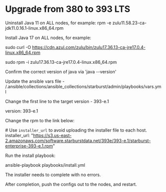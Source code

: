 # Upgrade from 380 to 393 LTS

Uninstall Java 11 on ALL nodes, for example:
rpm -e zulu11.58.23-ca-jdk11.0.16.1-linux.x86_64.rpm  

Install Java 17 on ALL nodes, for example:

sudo curl -O https://cdn.azul.com/zulu/bin/zulu17.36.13-ca-jre17.0.4-linux.x86_64.rpm </br>

sudo rpm -i zulu17.36.13-ca-jre17.0.4-linux.x86_64.rpm

Confirm the correct version of java via 'java --version'

Update the ansible vars file - /.ansible/collections/ansible_collections/starburst/admin/playbooks/vars.yml

Change the first line to the target version - 393-e.1

version: 393-e.1

Change the rpm to the link below:

\# Use `installer_url` to avoid uploading the installer file to each host. </br>
installer_url: "https://s3.us-east-2.amazonaws.com/software.starburstdata.net/393e/393-e.1/starburst-enterprise-393-e.1.rpm"


Run the install playbook:

ansible-playbook playbooks/install.yml

The installer needs to complete with no errors.

After completion, push the configs out to the nodes, and restart.
